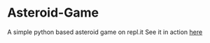 # Asteroid-Game
A simple python based asteroid game on repl.it
See it in action [here](https://repl.it/@LIGHTZZBOLTZZ1/Asteroid-Game)
